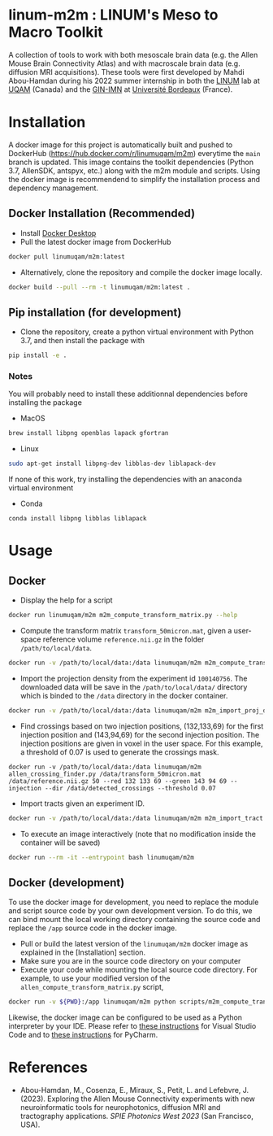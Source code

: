 # linum-m2m : LINUM's Meso to Macro Toolkit
A collection of tools to work with both mesoscale brain data (e.g. the Allen Mouse Brain Connectivity Atlas) and with macroscale brain data (e.g. diffusion MRI acquisitions). These tools were first developed by Mahdi Abou-Hamdan during his 2022 summer internship in both the [LINUM](https://linum.info.uqam.ca) lab at [UQAM](https://uqam.ca/) (Canada) and the [GIN-IMN](https://www.gin.cnrs.fr/fr/) at [Université Bordeaux](https://www.u-bordeaux.fr/) (France).

# Installation

A docker image for this project is automatically built and pushed to DockerHub (https://hub.docker.com/r/linumuqam/m2m) everytime the `main` branch is updated. This image contains the toolkit dependencies (Python 3.7, AllenSDK, antspyx, etc.) along with the m2m module and scripts. Using the docker image is recommendend to simplify the installation process and dependency management.

## Docker Installation (Recommended)
* Install [Docker Desktop](https://www.docker.com/get-started/)
* Pull the latest docker image from DockerHub
```bash
docker pull linumuqam/m2m:latest
```

* Alternatively, clone the repository and compile the docker image locally.
```bash
docker build --pull --rm -t linumuqam/m2m:latest .
```

## Pip installation (for development)

* Clone the repository, create a python virtual environment with Python 3.7, and then install the package with
```bash
pip install -e .
```

### Notes
You will probably need to install these additionnal dependencies before installing the package
* MacOS
```bash
brew install libpng openblas lapack gfortran
```

* Linux

```bash
sudo apt-get install libpng-dev libblas-dev liblapack-dev
```

If none of this work, try installing the dependencies with an anaconda virtual environment
* Conda
```
conda install libpng libblas liblapack
```

# Usage

## Docker
* Display the help for a script
```bash
docker run linumuqam/m2m m2m_compute_transform_matrix.py --help
```

* Compute the transform matrix `transform_50micron.mat`, given a user-space reference volume `reference.nii.gz` in the folder `/path/to/local/data`.
```bash
docker run -v /path/to/local/data:/data linumuqam/m2m m2m_compute_transform_matrix.py /data/reference.nii.gz /data/transform_50micron.mat 50
```
* Import the projection density from the experiment id `100140756`. The downloaded data will be save in the `/path/to/local/data/` directory which is binded to the `/data` directory in the docker container.

```bash
docker run -v /path/to/local/data:/data linumuqam/m2m m2m_import_proj_density.py 100140756 /data/reference.nii.gz /data/transform_50micron.mat 50 -d /data
```

* Find crossings based on two injection positions, (132,133,69) for the first injection position and (143,94,69) for the second injection position. The injection positions are given in voxel in the user space. For this example, a threshold of 0.07 is used to generate the crossings mask.

```
docker run -v /path/to/local/data:/data linumuqam/m2m allen_crossing_finder.py /data/transform_50micron.mat /data/reference.nii.gz 50 --red 132 133 69 --green 143 94 69 --injection --dir /data/detected_crossings --threshold 0.07
```

* Import tracts given an experiment ID.

```bash
docker run -v /path/to/local/data:/data linumuqam/m2m m2m_import_tract.py /data/output_tracts_100140756.trk /data/transform_50micron.mat /data/reference.nii.gz 50 --ids 100140756
```

* To execute an image interactively (note that no modification inside the container will be saved)
```bash
docker run --rm -it --entrypoint bash linumuqam/m2m
```

## **Docker (development)**
To use the docker image for development, you need to replace the module and script source code by your own development version. To do this, we can bind mount the local working directory containing the source code and replace the `/app` source code in the docker image.

* Pull or build the latest version of the `linumuqam/m2m` docker image as explained in the [Installation] section.
* Make sure you are in the source code directory on your computer
* Execute your code while mounting the local source code directory. For example, to use your modified version of the `allen_compute_transform_matrix.py` script,

```bash
docker run -v ${PWD}:/app linumuqam/m2m python scripts/m2m_compute_transform_matrix.py --help
```

Likewise, the docker image can be configured to be used as a Python interpreter by your IDE. Please refer to [these instructions](https://code.visualstudio.com/docs/containers/quickstart-python) for Visual Studio Code and to [these instructions](https://www.jetbrains.com/help/pycharm/using-docker-as-a-remote-interpreter.html) for PyCharm. 

# References

* Abou-Hamdan, M., Cosenza, E., Miraux, S., Petit, L. and Lefebvre, J. (2023). Exploring the Allen Mouse Connectivity experiments with new neuroinformatic tools for neurophotonics, diffusion MRI and tractography applications. _SPIE Photonics West 2023_ (San Francisco, USA).



